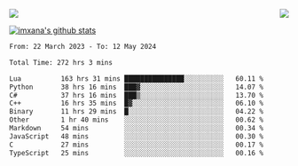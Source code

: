 <p>
  <a href="https://count.getloli.com/"><img src="https://count.getloli.com/get/@xana.readme?theme=moebooru-h"></a>
  <img src="https://weather-icon.journeyad.repl.co/@hangzhou?v=1" align="right">
</p>


<a href="https://github.com/imxana"><img align="center" src="https://github-readme-stats.vercel.app/api?username=imxana&show_icons=true&include_all_commits=true&hide_border=tru&custom_title=imxana%27s%20Github%20Stats" alt="imxana's github stats" /></a> 

<!--START_SECTION:waka-->

```txt
From: 22 March 2023 - To: 12 May 2024

Total Time: 272 hrs 3 mins

Lua          163 hrs 31 mins ███████████████░░░░░░░░░░   60.11 %
Python       38 hrs 16 mins  ███▓░░░░░░░░░░░░░░░░░░░░░   14.07 %
C#           37 hrs 16 mins  ███▒░░░░░░░░░░░░░░░░░░░░░   13.70 %
C++          16 hrs 35 mins  █▓░░░░░░░░░░░░░░░░░░░░░░░   06.10 %
Binary       11 hrs 29 mins  █░░░░░░░░░░░░░░░░░░░░░░░░   04.22 %
Other        1 hr 40 mins    ░░░░░░░░░░░░░░░░░░░░░░░░░   00.62 %
Markdown     54 mins         ░░░░░░░░░░░░░░░░░░░░░░░░░   00.34 %
JavaScript   48 mins         ░░░░░░░░░░░░░░░░░░░░░░░░░   00.30 %
C            27 mins         ░░░░░░░░░░░░░░░░░░░░░░░░░   00.17 %
TypeScript   25 mins         ░░░░░░░░░░░░░░░░░░░░░░░░░   00.16 %
```

<!--END_SECTION:waka-->
